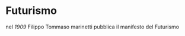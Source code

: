 # Futurismo

nel *1909* Filippo Tommaso marinetti pubblica il manifesto del Futurismo
<!--stackedit_data:
eyJoaXN0b3J5IjpbMTA2MjI5OTQ2MV19
-->